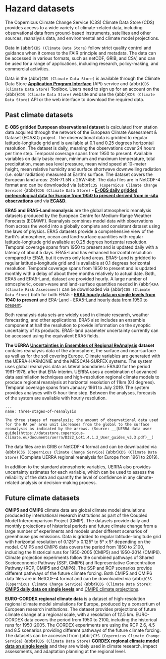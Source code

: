 Hazard datasets
=======================

The Copernicus Climate Change Service (C3S) Climate Data Store (CDS) provides access to a wide variety of climate-related data, including observational data from ground-based instruments, satellites and other sources, reanalysis data, and environmental and climate model projections.   

Data in {abbr}`CDS (Climate Data Store)` follow strict quality control and guidance when it comes to the FAIR principle and metadata. The data can be accessed in various formats, such as netCDF, GRIB, and CSV, and can be used for a range of applications, including research, policy-making, and commercial activities.  

Data in the {abbr}`CDS (Climate Data Store)` is available through the Climate Data Store __[Application Program Interface](https://cds.climate.copernicus.eu/api-how-to)__ (API) service and {abbr}`CDS (Climate Data Store)` Toolbox.  Users need to sign up for an account on the {abbr}`CDS (Climate Data Store)` website and use the {abbr}`CDS (Climate Data Store)` API or the web interface to download the required data. 

## Past climate datasets 

**E-OBS gridded European observational dataset** is calculated from station data acquired through the network of the European Climate Assessment & Dataset (ECA&D) project. The observational data is gridded to regular latitude-longitude grid and is available at 0.1 and 0.25 degrees horizontal resolution. The dataset is daily, meaning the observations cover 24 hours per time step. Temporal coverage spans from 1950 to present. Available variables on daily basis: mean, minimum and maximum temperature, total precipitation, mean sea level pressure, mean wind speed at 10-meter height, mean relative humidity and surface shortwave downwelling radiation (i.e. solar radiation) measured at Earth’s surface. The dataset covers the European land areas: 25N-71.5N x 25W-45E. The data files are in NetCDF-4 format and can be downloaded via {abbr}`C3S (Copernicus Climate Change Service)` {abbr}`CDS (Climate Data Store)` - __[E-OBS daily gridded meteorological data for Europe from 1950 to present derived from in-situ observations](https://cds.climate.copernicus.eu/cdsapp#!/dataset/insitu-gridded-observations-europe?tab=overview)__ and via __[ECA&D](https://www.ecad.eu/download/ensembles/download.php)__. 

**ERA5 and ERA5-Land reanalysis** are the global atmospheric reanalysis datasets produced by the European Centre for Medium-Range Weather Forecasts (ECMWF). Reanalysis combines model data with observations from across the world into a globally complete and consistent dataset using the laws of physics. ERA5 datasets provide a comprehensive view of the Earth's atmosphere, ocean and land-surface quantities with regular latitude-longitude grid available at 0.25 degrees horizontal resolution. Temporal coverage spans from 1950 to present and is updated daily with a latency of about 5 days. ERA5-Land has enhanced horizontal resolution compared to ERA5, but it covers only land areas. ERA5-Land is gridded to regular latitude-longitude grid and is available at 0.1 degrees horizontal resolution. Temporal coverage spans from 1950 to present and is updated monthly with a delay of about three months relatively to actual date. Both, ERA5 and ERA5-Land, dataset are provided hourly. A large number of atmospheric, ocean-wave and land-surface quantities needed in {abbr}`CRA (Climate Risk Assessment)` can be downloaded via {abbr}`CDS (Climate Data Store)` both for both ERA5 - __[ERA5 hourly data on single levels from 1940 to present](https://cds.climate.copernicus.eu/cdsapp#!/dataset/reanalysis-era5-single-levels?tab=overview)__ and ERA-Land - [ERA5-Land hourly data from 1950 to present](https://cds.climate.copernicus.eu/cdsapp#!/dataset/reanalysis-era5-land?tab=overview). 

Both reanalysis data sets are widely used in climate research, weather forecasting, and other applications. ERA5 also includes an ensemble component at half the resolution to provide information on the synoptic uncertainty of its products. ERA5-land parameter uncertainty currently can be accessed using the equivalent ERA5 fields.  

**The UERRA __[Uncertainties in Ensembles of Regional ReAnalysis](https://uerra.eu/)__ dataset** contains reanalysis data of the atmosphere, the surface and near-surface as well as for the soil covering Europe. Climate variables are generated with the UERRA-HARMONIE and the MESCAN-SURFEX systems. The system uses global reanalysis data as lateral boundaries: ERA40 for the period 1961-1978, after that ERA-interim. UERRA uses a combination of advanced data assimilation techniques and high-resolution regional climate models to produce regional reanalysis at horizontal resolution of 11km (0.1 degrees). Temporal coverage spans from January 1961 to July 2019. The system provides analyses with 6-hour time step. Between the analyses, forecasts of the system are available with hourly resolution.

```{figure} ../../images/hazard_image.png
---
name: three-stages-of-reanalysis
---
The three stages of reanalysis; the amount of observational data used for the RA per area unit increases from the global to the surface reanalysis as indicated by the arrows. (Source: __[UERRA data user guide](https://datastore.copernicus-climate.eu/documents/uerra/D322_Lot1.4.1.2_User_guides_v3.3.pdf)__)  
```

The data files are in GRIB or NetCDF-4 format and can be downloaded via {abbr}`C3S (Copernicus Climate Change Service)` {abbr}`CDS (Climate Data Store)` (Complete UERRA regional reanalysis for Europe from 1961 to 2019). 

In addition to the standard atmospheric variables, UERRA also provides uncertainty estimates for each variable, which can be used to assess the reliability of the data and quantify the level of confidence in any climate-related analysis or decision-making process.   

## Future climate datasets 

**CMIP5 and CMIP6** climate data are global climate model simulations produced by international research institutions as part of the Coupled Model Intercomparison Project (CMIP). The datasets provide daily and monthly projections of historical periods and future climate change from a large number of experiments and models under different scenarios of greenhouse gas emissions. Data is gridded to regular latitude-longitude grid with horizontal resolution of 0.125° x 0.125° to 5° x 5° depending on the model. CMIP5 and CMIP6 data covers the period from 1850 to 2100, including the historical runs for 1950-2005 (CMIP5) and 1950-2014 (CMIP6). Climate projection experiments follow the combined pathways of Shared Socioeconomic Pathway (SSP, CMIP6) and Representative Concentration Pathway (RCP, CMIP5 and CMIP6). The SSP and RCP scenarios provide different pathways of the future climate forcing. Both CMIP5 and CMIP6 data files are in NetCDF-4 format and can be downloaded via {abbr}`C3S (Copernicus Climate Change Service)` {abbr}`CDS (Climate Data Store)`: __[CMIP5 daily data on single levels](https://cds.climate.copernicus.eu/cdsapp#!/dataset/projections-cmip5-daily-single-levels?tab=overview)__ and [CMIP6 climate projections](https://cds.climate.copernicus.eu/cdsapp#!/dataset/projections-cmip6?tab=overview). 
  

**EURO-CORDEX regional climate data** is a dataset of high-resolution regional climate model simulations for Europe, produced by a consortium of European research institutions. The dataset provides projections of future climate change at a regional scale, with a resolution of 12.5 km. EURO-CORDEX data covers the period from 1950 to 2100, including the historical runs for 1950-2005. The CORDEX experiments are using the RCP 2.6, 4.5 and 8.5 scenarios providing different pathways of the future climate forcing. The datasets can be accessed from {abbr}`C3S (Copernicus Climate Change Service)` {abbr}`CDS (Climate Data Store)` __[CORDEX regional climate model data on single levels](https://cds.climate.copernicus.eu/cdsapp#!/dataset/projections-cordex-domains-single-levels?tab=overview)__ and they are widely used in climate research, impact assessments, and adaptation planning at the regional level. 